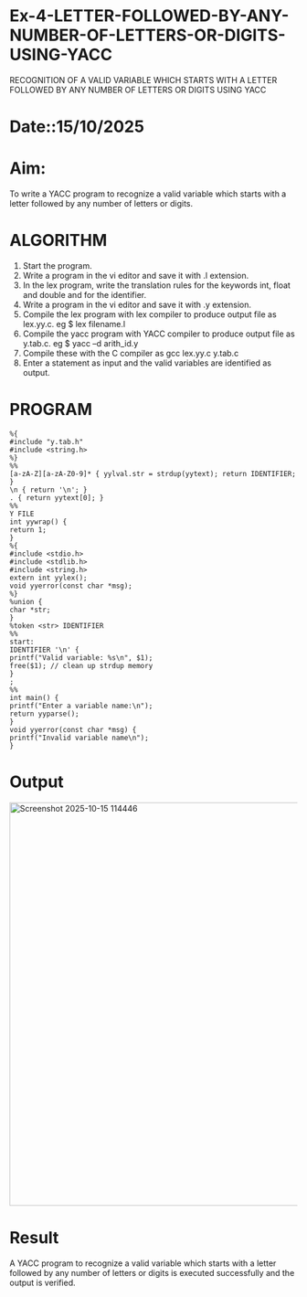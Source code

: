 # Ex-4-LETTER-FOLLOWED-BY-ANY-NUMBER-OF-LETTERS-OR-DIGITS-USING-YACC
RECOGNITION OF A VALID VARIABLE WHICH STARTS WITH A LETTER FOLLOWED BY ANY NUMBER OF LETTERS OR DIGITS USING YACC
# Date::15/10/2025
# Aim:
To write a YACC program to recognize a valid variable which starts with a letter followed by any number of letters or digits.
# ALGORITHM
1.	Start the program.
2.	Write a program in the vi editor and save it with .l extension.
3.	In the lex program, write the translation rules for the keywords int, float and double and for the identifier.
4.	Write a program in the vi editor and save it with .y extension.
5.	Compile the lex program with lex compiler to produce output file as lex.yy.c. eg $ lex filename.l
6.	Compile the yacc program with YACC compiler to produce output file as y.tab.c. eg $ yacc –d arith_id.y
7.	Compile these with the C compiler as gcc lex.yy.c y.tab.c
8.	Enter a statement as input and the valid variables are identified as output.
# PROGRAM
```
%{
#include "y.tab.h"
#include <string.h>
%}
%%
[a-zA-Z][a-zA-Z0-9]* { yylval.str = strdup(yytext); return IDENTIFIER; }
\n { return '\n'; }
. { return yytext[0]; }
%%
Y FILE
int yywrap() {
return 1;
}
%{
#include <stdio.h>
#include <stdlib.h>
#include <string.h>
extern int yylex();
void yyerror(const char *msg);
%}
%union {
char *str;
}
%token <str> IDENTIFIER
%%
start:
IDENTIFIER '\n' {
printf("Valid variable: %s\n", $1);
free($1); // clean up strdup memory
}
;
%%
int main() {
printf("Enter a variable name:\n");
return yyparse();
}
void yyerror(const char *msg) {
printf("Invalid variable name\n");
}
```

# Output
<img width="1093" height="706" alt="Screenshot 2025-10-15 114446" src="https://github.com/user-attachments/assets/0636f707-0655-43b7-baef-07d5e43230b2" />


# Result
A YACC program to recognize a valid variable which starts with a letter followed by any number of letters or digits is executed successfully and the output is verified.
